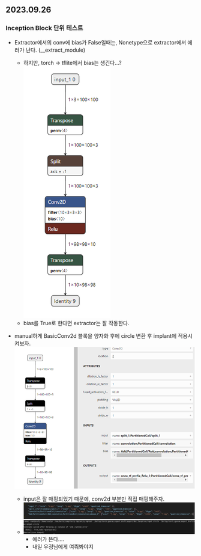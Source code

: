 ## 2023.09.26

### Inception Block 단위 테스트
* Extractor에서의 conv에 bias가 False일때는, Nonetype으로 extractor에서 에러가 난다. (__extract_module)
    * 하지만, torch -> tflite에서 bias는 생긴다...?
    ![](./images/BasicConv2dBlock_tflite.png)
    * bias를 True로 한다면 extractor는 잘 작동한다.

* manual하게 BasicConv2d 블록을 양자화 후에 circle 변환 후 implant에 적용시켜보자.
    ![](./images/inputcircle.png)
    * input은 잘 매핑되었기 때문에, conv2d 부분만 직접 매핑해주자.
        ![](./images/qparams.png)
    * ![](./images/error.png)
        * 에러가 뜬다....
        * 내일 우정님에게 여쭤봐야지
